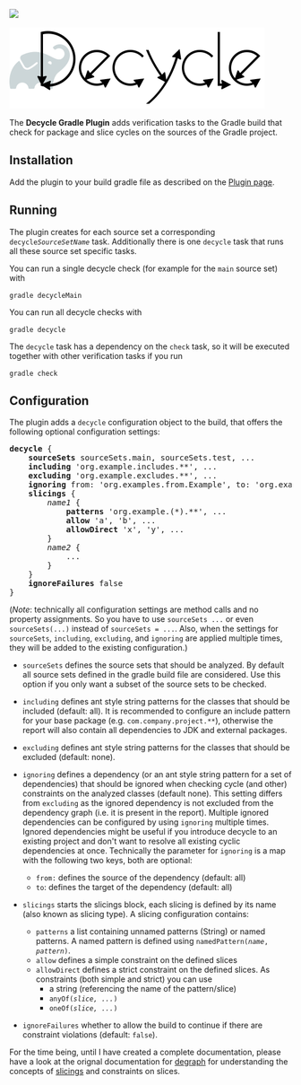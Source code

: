 [![](https://img.shields.io/maven-metadata/v?label=Plugin&metadataUrl=https%3A%2F%2Fplugins.gradle.org%2Fm2%2Fde%2Fobqo%2Fdecycle%2Fde.obqo.decycle.gradle.plugin%2Fmaven-metadata.xml)](https://plugins.gradle.org/plugin/de.obqo.decycle)

![decycle](../readme/logo-gradle-plugin.svg?raw=true)

The **Decycle Gradle Plugin** adds verification tasks to the Gradle build that check for package and slice cycles 
on the sources of the Gradle project.

## Installation

Add the plugin to your build gradle file as described on the 
[Plugin page](https://plugins.gradle.org/plugin/de.obqo.decycle).

## Running

The plugin creates for each source set a corresponding <code>decycle<i>SourceSetName</i></code> task.
Additionally there is one `decycle` task that runs all these source set specific tasks.

You can run a single decycle check (for example for the `main` source set) with

```
gradle decycleMain
```

You can run all decycle checks with

```
gradle decycle
```

The `decycle` task has a dependency on the `check` task, so it will be executed together with other verification tasks if you run

```
gradle check
```

## Configuration

The plugin adds a `decycle` configuration object to the build, that offers the following optional configuration settings:

<pre>
<b>decycle</b> {
    <b>sourceSets</b> sourceSets.main, sourceSets.test, ...
    <b>including</b> 'org.example.includes.**', ...
    <b>excluding</b> 'org.example.excludes.**', ...
    <b>ignoring</b> from: 'org.examples.from.Example', to: 'org.examples.to.**'
    <b>slicings</b> {
        <i>name1</i> {
            <b>patterns</b> 'org.example.(*).**', ...
            <b>allow</b> 'a', 'b', ...
            <b>allowDirect</b> 'x', 'y', ...
        }
        <i>name2</i> {
            ...
        }
    }
    <b>ignoreFailures</b> false
}
</pre>

(_Note_: technically all configuration settings are method calls and no property assignments.
So you have to use `sourceSets ...` or even `sourceSets(...)` instead of `sourceSets = ...`.
Also, when the settings for `sourceSets`, `including`, `excluding`, and `ignoring` are applied multiple times,
they will be added to the existing configuration.)

* `sourceSets`
  defines the source sets that should be analyzed.
  By default all source sets defined in the gradle build file are considered.
  Use this option if you only want a subset of the source sets to be checked.

* `including`
  defines ant style string patterns for the classes that should be included (default: all).
  It is recommended to configure an include pattern for your base package (e.g. `com.company.project.**`),
  otherwise the report will also contain all dependencies to JDK and external packages.

* `excluding`
  defines ant style string patterns for the classes that should be excluded (default: none).

* `ignoring`
  defines a dependency (or an ant style string pattern for a set of dependencies) that should be ignored
  when checking cycle (and other) constraints on the analyzed classes (default none).
  This setting differs from `excluding` as the ignored dependency is not excluded from the dependency graph
  (i.e. it is present in the report). Multiple ignored dependencies can be configured by using `ignoring` multiple times. 
  Ignored dependencies might be useful if you introduce decycle to an existing project and don't want to resolve all 
  existing cyclic dependencies at once.
  Technically the parameter for `ignoring` is a map with the following two keys,
  both are optional:
    * `from:` defines the source of the dependency (default: all)
    * `to`: defines the target of the dependency (default: all)

* `slicings`
  starts the slicings block, each slicing
  is defined by its name (also known as slicing type). A slicing configuration contains:
    * `patterns`
      a list containing unnamed patterns (String) or named patterns.
      A named pattern is defined using <code>namedPattern(<i>name</i>, <i>pattern</i>)</code>.
    * `allow`
      defines a simple constraint on the defined slices
    * `allowDirect`
      defines a strict constraint on the defined slices. As constraints (both simple and strict) you can use
        * a string (referencing the name of the pattern/slice)
        * <code>anyOf(<i>slice, ...</i>)</code>
        * <code>oneOf(<i>slice, ...</i>)</code>
    
* `ignoreFailures` whether to allow the build to continue if there are constraint violations (default: `false`).

For the time being, until I have created a complete documentation, please have a look at the 
orignal documentation for [degraph](http://riy.github.io/degraph/documentation.html) for understanding the concepts of
[slicings](http://riy.github.io/degraph/documentation.html#adding-slicings) and constraints on slices.

